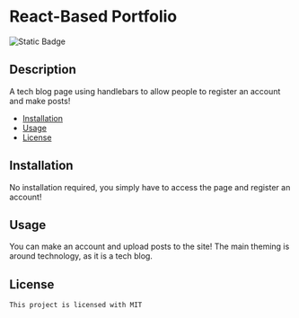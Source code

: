 # React-Based Portfolio

  <img alt="Static Badge" src="https://img.shields.io/badge/License-MIT-green">

  ## Description
A tech blog page using handlebars to allow people to register an account and make posts!

  * [Installation](#installation) 
  * [Usage](#usage)
  * [License](#license)

  ## Installation
No installation required, you simply have to access the page and register an account!

  ## Usage
You can make an account and upload posts to the site! The main theming is around technology, as it is a tech blog. 

  ## License
    This project is licensed with MIT